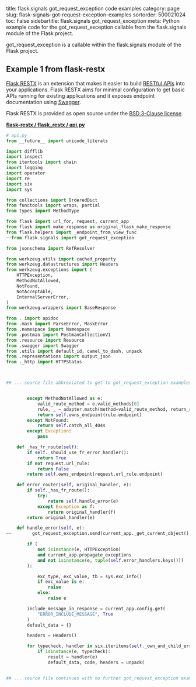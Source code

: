title: flask.signals got_request_exception code examples
category: page
slug: flask-signals-got-request-exception-examples
sortorder: 500021024
toc: False
sidebartitle: flask.signals got_request_exception
meta: Python example code for the got_request_exception callable from the flask.signals module of the Flask project.


got_request_exception is a callable within the flask.signals module of the Flask project.


## Example 1 from flask-restx
[Flask RESTX](https://github.com/python-restx/flask-restx) is an
extension that makes it easier to build
[RESTful APIs](/application-programming-interfaces.html) into
your applications. Flask RESTX aims for minimal configuration to
get basic APIs running for existing applications and it exposes
endpoint documentation using [Swagger](https://swagger.io/).

Flask RESTX is provided as open source under the
[BSD  3-Clause license](https://github.com/python-restx/flask-restx/blob/master/LICENSE).

[**flask-restx / flask_restx / api.py**](https://github.com/python-restx/flask-restx/blob/master/flask_restx/./api.py)

```python
# api.py
from __future__ import unicode_literals

import difflib
import inspect
from itertools import chain
import logging
import operator
import re
import six
import sys

from collections import OrderedDict
from functools import wraps, partial
from types import MethodType

from flask import url_for, request, current_app
from flask import make_response as original_flask_make_response
from flask.helpers import _endpoint_from_view_func
~~from flask.signals import got_request_exception

from jsonschema import RefResolver

from werkzeug.utils import cached_property
from werkzeug.datastructures import Headers
from werkzeug.exceptions import (
    HTTPException,
    MethodNotAllowed,
    NotFound,
    NotAcceptable,
    InternalServerError,
)
from werkzeug.wrappers import BaseResponse

from . import apidoc
from .mask import ParseError, MaskError
from .namespace import Namespace
from .postman import PostmanCollectionV1
from .resource import Resource
from .swagger import Swagger
from .utils import default_id, camel_to_dash, unpack
from .representations import output_json
from ._http import HTTPStatus



## ... source file abbreviated to get to got_request_exception examples ...


        except MethodNotAllowed as e:
            valid_route_method = e.valid_methods[0]
            rule, _ = adapter.match(method=valid_route_method, return_rule=True)
            return self.owns_endpoint(rule.endpoint)
        except NotFound:
            return self.catch_all_404s
        except Exception:
            pass

    def _has_fr_route(self):
        if self._should_use_fr_error_handler():
            return True
        if not request.url_rule:
            return False
        return self.owns_endpoint(request.url_rule.endpoint)

    def error_router(self, original_handler, e):
        if self._has_fr_route():
            try:
                return self.handle_error(e)
            except Exception as f:
                return original_handler(f)
        return original_handler(e)

    def handle_error(self, e):
~~        got_request_exception.send(current_app._get_current_object(), exception=e)

        if (
            not isinstance(e, HTTPException)
            and current_app.propagate_exceptions
            and not isinstance(e, tuple(self.error_handlers.keys()))
        ):

            exc_type, exc_value, tb = sys.exc_info()
            if exc_value is e:
                raise
            else:
                raise e

        include_message_in_response = current_app.config.get(
            "ERROR_INCLUDE_MESSAGE", True
        )
        default_data = {}

        headers = Headers()

        for typecheck, handler in six.iteritems(self._own_and_child_error_handlers):
            if isinstance(e, typecheck):
                result = handler(e)
                default_data, code, headers = unpack(


## ... source file continues with no further got_request_exception examples...

```

